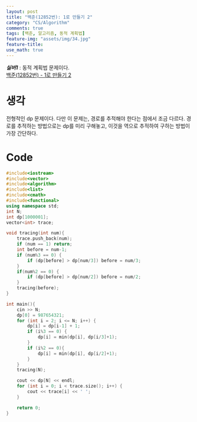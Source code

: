 ```yaml
---
layout: post
title: "백준(12852번): 1로 만들기 2"
category: "CS/Algorithm"
comments: true
tags: [백준, 알고리즘, 동적 계획법]
feature-img: "assets/img/34.jpg"
feature-title:
use_math: true
---
```


**_실버1_** : 동적 계획법 문제이다.  
[백준(12852번) - 1로 만들기 2](https://www.acmicpc.net/problem/12852)

# 생각

전형적인 dp 문제이다. 다만 이 문제는, 경로를 추적해야 한다는 점에서 조금 다르다. 경로를 추적하는 방법으로는 dp를 미리 구해놓고, 이것을 역으로 추적하여 구하는 방법이 가장 간단하다.

# Code

```c++
#include<iostream>
#include<vector>
#include<algorithm>
#include<list>
#include<cmath>
#include<functional>
using namespace std;
int N;
int dp[1000001];
vector<int> trace;

void tracing(int num){
    trace.push_back(num);
    if (num == 1) return;
    int before = num-1;
    if (num%3 == 0) {
        if (dp[before] > dp[num/3]) before = num/3;
    }
    if(num%2 == 0) {
        if (dp[before] > dp[num/2]) before = num/2;
    }
    tracing(before);
}

int main(){
    cin >> N;
    dp[0] = 987654321;
    for (int i = 2; i <= N; i++) {
        dp[i] = dp[i-1] + 1;
        if (i%3 == 0) {
            dp[i] = min(dp[i], dp[i/3]+1);
        }
        if (i%2 == 0){
            dp[i] = min(dp[i], dp[i/2]+1);
        }
    }
    tracing(N);

    cout << dp[N] << endl;
    for (int i = 0; i < trace.size(); i++) {
        cout << trace[i] << ' ';
    }

    return 0;
}
```
